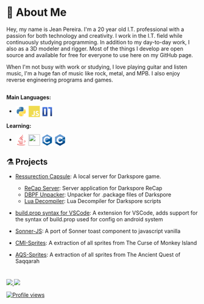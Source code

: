 # 🩻 About Me
Hey, my name is Jean Pereira.
I'm a 20 year old I.T. professional with a passion for both technology and creativity. I work in the I.T. field while continuously studying programming.
In addition to my day-to-day work, I also as a 3D modeler and rigger. 
Most of the things I develop are open source and available for free for everyone to use here on my GitHub page.

When I'm not busy with work or studying, I love playing guitar and listen music, I'm a huge fan of music like rock, metal, and MPB. I also enjoy reverse engineering programs and games.

##
**Main Languages:**
- <img align="center" alt="Python" height="30" width="30" src="https://raw.githubusercontent.com/devicons/devicon/master/icons/python/python-original.svg"> <img align="center" alt="javascript" height="30" width="30" src="https://raw.githubusercontent.com/devicons/devicon/master/icons/javascript/javascript-plain.svg"> <img align="center" alt="Js" height="30" width="30" src="https://raw.githubusercontent.com/WerWolv/ImHex/refs/heads/master/resources/icon.svg">

**Learning:**
- <img align="center" height="30" width="30" src="https://raw.githubusercontent.com/devicons/devicon/master/icons/java/java-plain.svg" /> <img align="center" height="30" width="30" src="https://raw.githubusercontent.com/rust-lang/rust-artwork/refs/heads/master/logo/rust-logo-128x128.png" /> <img align="center" alt="c++" height="30" width="30" src="https://raw.githubusercontent.com/devicons/devicon/master/icons/c/c-original.svg"> <img align="center" alt="c" height="30" width="30" src="https://raw.githubusercontent.com/devicons/devicon/master/icons/cplusplus/cplusplus-original.svg">

## ⚗️ Projects

- [Ressurection Capsule](https://github.com/JeanxPereira/resurrection-capsule): A local server for Darkspore game. 
    - [ReCap Server](https://github.com/JeanxPereira/recap_server): Server application for Darkspore ReCap
    - [DBPF Unpacker](https://github.com/JeanxPereira/dbpf_unpacker): Unpacker for .package files of Darkspore
    - [Lua Decompiler](https://github.com/JeanxPereira/unluac): Lua Decompiler for Darkspore scripts

- [build.prop syntax for VSCode](https://github.com/JeanxPereira/vscode-buildprop-syntax): A extension for VSCode, adds support for the syntax of build.prop used for config on android system

- [Sonner-JS](https://github.com/JeanxPereira/sonner-js): A port of Sonner toast component to javascript vanilla

- [CMI-Sprites](https://github.com/JeanxPereira/CMI-Sprites): A extraction of all sprites from The Curse of Monkey Island
- [AQS-Sprites](https://github.com/JeanxPereira/AQS-Sprites): A extraction of all sprites from The Ancient Quest of Saqqarah
  
#
<div>
  <a href="https://github.com/JeanxPereira">
  <img height="180em" src="https://github-readme-stats.vercel.app/api?username=JeanxPereira&show_icons=true&theme=aura&include_all_commits=true&count_private=true"/>
  <img height="180em" src="https://github-readme-stats.vercel.app/api/top-langs/?username=JeanxPereira&layout=compact&langs_count=7&theme=aura"/>
</div> 
<p align="left"> <img src="https://komarev.com/ghpvc/?username=JeanxPereira&color=blueviolet" alt="Profile views" /> </p>

 

 
